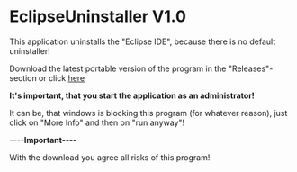 # EclipseUninstaller V1.0
This application uninstalls the "Eclipse IDE", because there is no default uninstaller!

Download the latest portable version of the program in the "Releases"-section or click [here](https://github.com/MaxPra/EclipseUninstaller/releases/download/Version1.0EclipseUninstaller/EclipseUninstaller.exe)

**It's important, that you start the application as an administrator!**

It can be, that windows is blocking this program (for whatever reason), just click on "More Info" and then on "run anyway"!

**----Important----**

With the download you agree all risks of this program!

